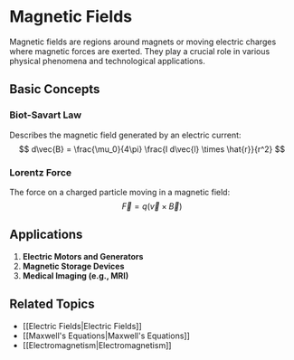 # Magnetic Fields

Magnetic fields are regions around magnets or moving electric charges where magnetic forces are exerted. They play a crucial role in various physical phenomena and technological applications.

## Basic Concepts

### Biot-Savart Law
Describes the magnetic field generated by an electric current:
$$ d\vec{B} = \frac{\mu_0}{4\pi} \frac{I d\vec{l} \times \hat{r}}{r^2} $$

### Lorentz Force
The force on a charged particle moving in a magnetic field:
$$ \vec{F} = q(\vec{v} \times \vec{B}) $$

## Applications

1. **Electric Motors and Generators**
2. **Magnetic Storage Devices**
3. **Medical Imaging (e.g., MRI)**

## Related Topics

- [[Electric Fields|Electric Fields]]
- [[Maxwell's Equations|Maxwell's Equations]]
- [[Electromagnetism|Electromagnetism]]
